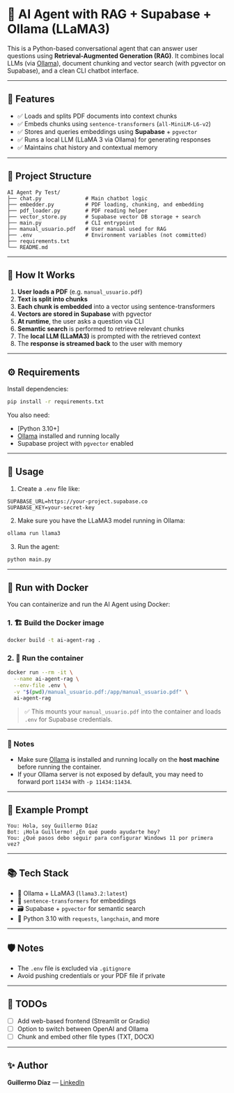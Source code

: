 
# 🤖 AI Agent with RAG + Supabase + Ollama (LLaMA3)

This is a Python-based conversational agent that can answer user questions using **Retrieval-Augmented Generation (RAG)**. It combines local LLMs (via [Ollama](https://ollama.com)), document chunking and vector search (with pgvector on Supabase), and a clean CLI chatbot interface.

---

## 🚀 Features

- ✅ Loads and splits PDF documents into context chunks
- ✅ Embeds chunks using `sentence-transformers` (`all-MiniLM-L6-v2`)
- ✅ Stores and queries embeddings using **Supabase** + `pgvector`
- ✅ Runs a local LLM (LLaMA 3 via Ollama) for generating responses
- ✅ Maintains chat history and contextual memory

---

## 📁 Project Structure

```
AI Agent Py Test/
├── chat.py              # Main chatbot logic
├── embedder.py          # PDF loading, chunking, and embedding
├── pdf_loader.py        # PDF reading helper
├── vector_store.py      # Supabase vector DB storage + search
├── main.py              # CLI entrypoint
├── manual_usuario.pdf   # User manual used for RAG
├── .env                 # Environment variables (not committed)
├── requirements.txt
└── README.md
```

---

## 🧠 How It Works

1. **User loads a PDF** (e.g. `manual_usuario.pdf`)
2. **Text is split into chunks**
3. **Each chunk is embedded** into a vector using sentence-transformers
4. **Vectors are stored in Supabase** with pgvector
5. **At runtime**, the user asks a question via CLI
6. **Semantic search** is performed to retrieve relevant chunks
7. The **local LLM (LLaMA3)** is prompted with the retrieved context
8. The **response is streamed back** to the user with memory

---

## ⚙️ Requirements

Install dependencies:

```bash
pip install -r requirements.txt
```

You also need:
- [Python 3.10+]
- [Ollama](https://ollama.com) installed and running locally
- Supabase project with `pgvector` enabled

---

## 🧪 Usage

1. Create a `.env` file like:

```
SUPABASE_URL=https://your-project.supabase.co
SUPABASE_KEY=your-secret-key
```

2. Make sure you have the LLaMA3 model running in Ollama:

```bash
ollama run llama3
```

3. Run the agent:

```bash
python main.py
```

---

## 🐳 Run with Docker

You can containerize and run the AI Agent using Docker:

### 1. 🏗️ Build the Docker image

```bash
docker build -t ai-agent-rag .
```

### 2. 🚀 Run the container

```bash
docker run --rm -it \
  --name ai-agent-rag \
  --env-file .env \
  -v "$(pwd)/manual_usuario.pdf:/app/manual_usuario.pdf" \
  ai-agent-rag
```

> ✅ This mounts your `manual_usuario.pdf` into the container and loads `.env` for Supabase credentials.

---

### 📝 Notes

- Make sure [Ollama](https://ollama.com) is installed and running locally on the **host machine** before running the container.
- If your Ollama server is not exposed by default, you may need to forward port `11434` with `-p 11434:11434`.

---

## 🧠 Example Prompt

```
You: Hola, soy Guillermo Díaz
Bot: ¡Hola Guillermo! ¿En qué puedo ayudarte hoy?
You: ¿Qué pasos debo seguir para configurar Windows 11 por primera vez?
```

---

## 📚 Tech Stack

- 🧠 Ollama + LLaMA3 (`llama3.2:latest`)
- 🔎 `sentence-transformers` for embeddings
- 🗃️ Supabase + `pgvector` for semantic search
- 🐍 Python 3.10 with `requests`, `langchain`, and more

---

## 🛡️ Notes

- The `.env` file is excluded via `.gitignore`
- Avoid pushing credentials or your PDF file if private

---

## 📌 TODOs

- [ ] Add web-based frontend (Streamlit or Gradio)
- [ ] Option to switch between OpenAI and Ollama
- [ ] Chunk and embed other file types (TXT, DOCX)

---

## ✨ Author

**Guillermo Díaz** — [LinkedIn](https://www.linkedin.com/in/gdiaza)
